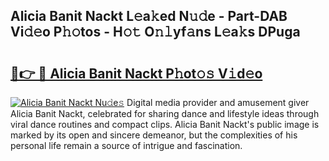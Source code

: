 ## Alicia Banit Nackt L𝚎a𝚔ed N𝚞𝚍e - Part-DAB Vi𝚍𝚎o P𝚑𝚘tos - H𝚘𝚝 O𝚗𝚕yf𝚊ns L𝚎a𝚔s DPuga

# <h2><a href="http://kf75o6s.oniu.top/?m=Alicia+Banit+Nackt">🔗👉 🔴 Alicia Banit Nackt P𝚑ot𝚘𝚜 V𝚒d𝚎o</a></h2>

[![Alicia Banit Nackt Nu𝚍e𝚜](https://i.imgur.com/0qMVB7G.gif)](http://kf75o6s.oniu.top/?m=Alicia+Banit+Nackt)
Digital media provider and amusement giver Alicia Banit Nackt, celebrated for sharing dance and lifestyle ideas through viral dance routines and compact clips. Alicia Banit Nackt's public image is marked by its open and sincere demeanor, but the complexities of his personal life remain a source of intrigue and fascination.  
